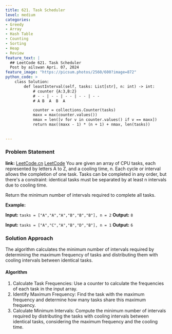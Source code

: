 ```yaml
---
title: 621. Task Scheduler
level: medium
categories:
- Greedy
- Array
- Hash Table
- Counting
- Sorting
- Heap
- Review
feature_text: |
  ## LeetCode 621. Task Scheduler
  Post by ailswan Apri. 07, 2024
feature_image: "https://picsum.photos/2560/600?image=872"
python_code: >
    class Solution:
        def leastInterval(self, tasks: List[str], n: int) -> int:
            # counter {A:3,B:2}
            # - - | - - | - - | - - | - -
            # A B  A  B  A 

            counter = collections.Counter(tasks)
            maxx = max(counter.values())
            nmax = len([v for v in counter.values() if v == maxx])
            return max((maxx - 1) * (n + 1) + nmax, len(tasks))
        
  
---
```


### Problem Statement
**link:**
[LeetCode.cn](https://leetcode.cn/problems/task-scheduler//)
[LeetCode](https://leetcode.com/task-scheduler//)
You are given an array of CPU tasks, each represented by letters A to Z, and a cooling time, n. Each cycle or interval allows the completion of one task. Tasks can be completed in any order, but there's a constraint: identical tasks must be separated by at least n intervals due to cooling time.

​Return the minimum number of intervals required to complete all tasks.


**Example:**

**Input:** `tasks = ["A","A","A","B","B","B"], n = 2`
**Output:** `8`

**Input:** `tasks = ["A","C","A","B","D","B"], n = 1`
**Output:** `6`
 
 
### Solution Approach

The algorithm calculates the minimum number of intervals required by determining the maximum frequency of tasks and distributing them with cooling intervals between identical tasks.

#### Algorithm
1. Calculate Task Frequencies: Use a counter to calculate the frequencies of each task in the input array.
2. Identify Maximum Frequency: Find the task with the maximum frequency and determine how many tasks share this maximum frequency.
3. Calculate Minimum Intervals: Compute the minimum number of intervals required by distributing the tasks with cooling intervals between identical tasks, considering the maximum frequency and the cooling time.